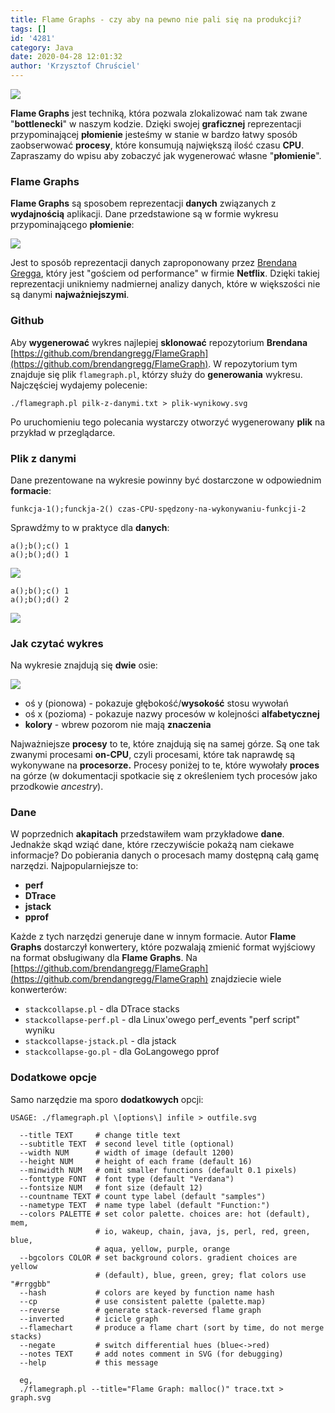```yaml
---
title: Flame Graphs - czy aby na pewno nie pali się na produkcji?
tags: []
id: '4281'
category: Java
date: 2020-04-28 12:01:32
author: 'Krzysztof Chruściel'
---
```


[![](https://codecouple.pl/wp-content/uploads/2020/04/file-3.svg)](https://codecouple.pl/wp-content/uploads/2020/04/file-3.svg)

**Flame Graphs** jest techniką, która pozwala zlokalizować nam tak zwane "**bottlenecki**" w naszym kodzie. Dzięki swojej **graficznej** reprezentacji przypominającej **płomienie** jesteśmy w stanie w bardzo łatwy sposób zaobserwować **procesy**, które konsumują największą ilość czasu **CPU**. Zapraszamy do wpisu aby zobaczyć jak wygenerować własne "**płomienie**".
<!-- more -->
### Flame Graphs

**Flame Graphs** są sposobem reprezentacji **danych** związanych z **wydajnością** aplikacji. Dane przedstawione są w formie wykresu przypominającego **płomienie**:

[![](https://codecouple.pl/wp-content/uploads/2020/04/cpu-mysql-updated.svg)](https://codecouple.pl/wp-content/uploads/2020/04/cpu-mysql-updated.svg)

Jest to sposób reprezentacji danych zaproponowany przez [Brendana Gregga](http://www.brendangregg.com/flamegraphs.html), który jest "gościem od performance" w firmie **Netflix**. Dzięki takiej reprezentacji unikniemy nadmiernej analizy danych, które w większości nie są danymi **najważniejszymi**.

### Github

Aby **wygenerować** wykres najlepiej **sklonować** repozytorium **Brendana** [https://github.com/brendangregg/FlameGraph](https://github.com/brendangregg/FlameGraph). W repozytorium tym znajduje się plik `flamegraph.pl`, którzy służy do **generowania** wykresu. Najczęściej wydajemy polecenie:

```shell
./flamegraph.pl pilk-z-danymi.txt > plik-wynikowy.svg
```

Po uruchomieniu tego polecania wystarczy otworzyć wygenerowany **plik** na przykład w przeglądarce.

### Plik z danymi

Dane prezentowane na wykresie powinny być dostarczone w odpowiednim **formacie**:

```shell
funkcja-1();funckja-2() czas-CPU-spędzony-na-wykonywaniu-funkcji-2
```

 Sprawdźmy to w praktyce dla **danych**:

```shell
a();b();c() 1
a();b();d() 1
```

[![](https://codecouple.pl/wp-content/uploads/2020/04/file-1.svg)](https://codecouple.pl/wp-content/uploads/2020/04/file-1.svg)

```shell
a();b();c() 1
a();b();d() 2
```

[![](https://codecouple.pl/wp-content/uploads/2020/04/file-2.svg)](https://codecouple.pl/wp-content/uploads/2020/04/file-2.svg)

### Jak czytać wykres

Na wykresie znajdują się **dwie** osie:

![](https://codecouple.pl/wp-content/uploads/2020/04/file.svg)

*   oś y (pionowa) - pokazuje głębokość/**wysokość** stosu wywołań
*   oś x (pozioma) - pokazuje nazwy procesów w kolejności **alfabetycznej**
*   **kolory** - wbrew pozorom nie mają **znaczenia**

Najważniejsze **procesy** to te, które znajdują się na samej górze. Są one tak zwanymi procesami **on-CPU**, czyli procesami, które tak naprawdę są wykonywane na **procesorze.** Procesy poniżej to te, które wywołały **proces** na górze (w dokumentacji spotkacie się z określeniem tych procesów jako przodkowie _ancestry_).

### Dane

W poprzednich **akapitach** przedstawiłem wam przykładowe **dane**. Jednakże skąd wziąć dane, które rzeczywiście pokażą nam ciekawe informacje? Do pobierania danych o procesach mamy dostępną całą gamę narzędzi. Najpopularniejsze to:

*   **perf**
*   **DTrace**
*   **jstack**
*   **pprof**

Każde z tych narzędzi generuje dane w innym formacie. Autor **Flame Graphs** dostarczył konwertery, które pozwalają zmienić format wyjściowy na format obsługiwany dla **Flame Graphs**. Na [https://github.com/brendangregg/FlameGraph](https://github.com/brendangregg/FlameGraph) znajdziecie wiele konwerterów:

*   `stackcollapse.pl` - dla DTrace stacks
*   `stackcollapse-perf.pl` - dla Linux'owego perf_events "perf script" wyniku
*   `stackcollapse-jstack.pl` - dla jstack
*   `stackcollapse-go.pl` - dla GoLangowego pprof

### Dodatkowe opcje

Samo narzędzie ma sporo **dodatkowych** opcji:

```shell
USAGE: ./flamegraph.pl \[options\] infile > outfile.svg

  --title TEXT     # change title text
  --subtitle TEXT  # second level title (optional)
  --width NUM      # width of image (default 1200)
  --height NUM     # height of each frame (default 16)
  --minwidth NUM   # omit smaller functions (default 0.1 pixels)
  --fonttype FONT  # font type (default "Verdana")
  --fontsize NUM   # font size (default 12)
  --countname TEXT # count type label (default "samples")
  --nametype TEXT  # name type label (default "Function:")
  --colors PALETTE # set color palette. choices are: hot (default), mem,
                   # io, wakeup, chain, java, js, perl, red, green, blue,
                   # aqua, yellow, purple, orange
  --bgcolors COLOR # set background colors. gradient choices are yellow
                   # (default), blue, green, grey; flat colors use "#rrggbb"
  --hash           # colors are keyed by function name hash
  --cp             # use consistent palette (palette.map)
  --reverse        # generate stack-reversed flame graph
  --inverted       # icicle graph
  --flamechart     # produce a flame chart (sort by time, do not merge stacks)
  --negate         # switch differential hues (blue<->red)
  --notes TEXT     # add notes comment in SVG (for debugging)
  --help           # this message

  eg,
  ./flamegraph.pl --title="Flame Graph: malloc()" trace.txt > graph.svg
```